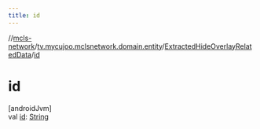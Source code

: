 ```yaml
---
title: id
---
```

//[mcls-network](../../../index.html)/[tv.mycujoo.mclsnetwork.domain.entity](../index.html)/[ExtractedHideOverlayRelatedData](index.html)/[id](id.html)



# id



[androidJvm]\
val [id](id.html): [String](https://kotlinlang.org/api/latest/jvm/stdlib/kotlin/-string/index.html)




